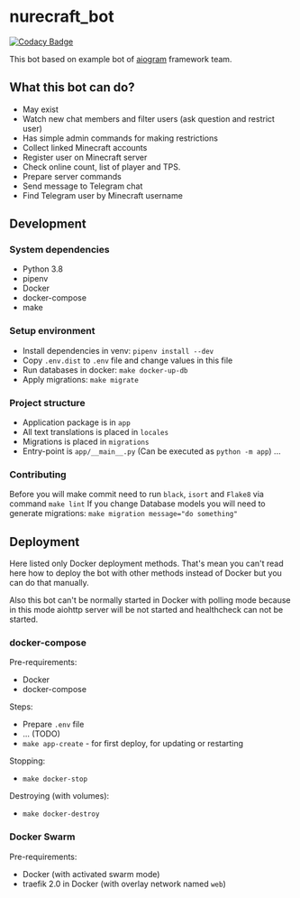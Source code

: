 # nurecraft_bot

[![Codacy Badge](https://api.codacy.com/project/badge/Grade/4d37ae9190f945d0a07e33a3547bdd0a)](https://app.codacy.com/gh/nurecraft/bot?utm_source=github.com&utm_medium=referral&utm_content=nurecraft/bot&utm_campaign=Badge_Grade)

This bot based on example bot of [aiogram](https://github.com/aiogram/aiogram) framework team.

## What this bot can do?

- May exist
- Watch new chat members and filter users (ask question and restrict user)
- Has simple admin commands for making restrictions
- Collect linked Minecraft accounts
- Register user on Minecraft server
- Check online count, list of player and TPS.
- Prepare server commands
- Send message to Telegram chat
- Find Telegram user by Minecraft username

## Development

### System dependencies

- Python 3.8
- pipenv
- Docker
- docker-compose
- make

### Setup environment

- Install dependencies in venv: `pipenv install --dev`
- Copy `.env.dist` to `.env` file and change values in this file
- Run databases in docker: `make docker-up-db`
- Apply migrations: `make migrate`

### Project structure

- Application package is in `app`
- All text translations is placed in `locales`
- Migrations is placed in `migrations`
- Entry-point is `app/__main__.py` (Can be executed as `python -m app`)
...

### Contributing

Before you will make commit need to run `black`, `isort` and `Flake8` via command `make lint`
If you change Database models you will need to generate migrations: `make migration message="do something"`

## Deployment

Here listed only Docker deployment methods.
That's mean you can't read here how to deploy the bot with other methods instead of Docker
but you can do that manually.

Also this bot can't be normally started in Docker with polling mode
because in this mode aiohttp server will be not started and healthcheck can not be started.

### docker-compose

Pre-requirements:
- Docker
- docker-compose

Steps:
- Prepare `.env` file
- ... (TODO)
- `make app-create` - for first deploy, for updating or restarting

Stopping:
- `make docker-stop`

Destroying (with volumes):
- `make docker-destroy`

### Docker Swarm

Pre-requirements:
- Docker (with activated swarm mode)
- traefik 2.0 in Docker (with overlay network named `web`)
